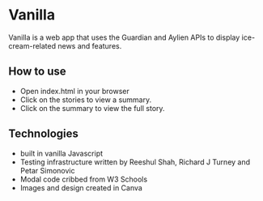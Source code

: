 # Vanilla

Vanilla is a web app that uses the Guardian and Aylien APIs to display ice-cream-related news and features.

## How to use
- Open index.html in your browser
- Click on the stories to view a summary.
- Click on the summary to view the full story.


## Technologies

- built in vanilla Javascript
- Testing infrastructure written by Reeshul Shah, Richard J Turney and Petar Simonovic
- Modal code cribbed from W3 Schools
- Images and design created in Canva
